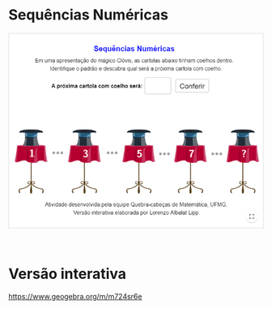 # Sequências Numéricas

![](preview.png)

<br>

# Versão interativa

https://www.geogebra.org/m/m724sr6e